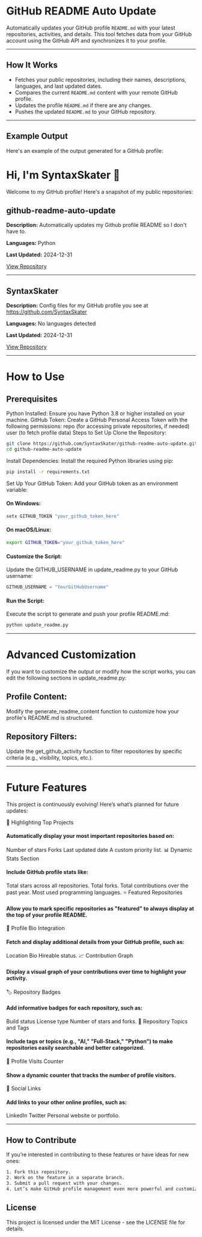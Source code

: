 # GitHub README Auto Update

Automatically updates your GitHub profile `README.md` with your latest repositories, activities, and details. This tool fetches data from your GitHub account using the GitHub API and synchronizes it to your profile.

---

## How It Works

- Fetches your public repositories, including their names, descriptions, languages, and last updated dates.
- Compares the current `README.md` content with your remote GitHub profile.
- Updates the profile `README.md` if there are any changes.
- Pushes the updated `README.md` to your GitHub repository.

---

## Example Output

Here's an example of the output generated for a GitHub profile:

# Hi, I'm SyntaxSkater 👋

Welcome to my GitHub profile! Here's a snapshot of my public repositories:

## github-readme-auto-update
**Description:** Automatically updates my Github profile README so I don't have to.

**Languages:** Python

**Last Updated:** 2024-12-31

[View Repository](https://github.com/SyntaxSkater/github-readme-auto-update)

---

## SyntaxSkater
**Description:** Config files for my GitHub profile you see at https://github.com/SyntaxSkater

**Languages:** No languages detected

**Last Updated:** 2024-12-31

[View Repository](https://github.com/SyntaxSkater/SyntaxSkater)

---

# How to Use
## Prerequisites
Python Installed: Ensure you have Python 3.8 or higher installed on your machine.
GitHub Token: Create a GitHub Personal Access Token with the following permissions:
repo (for accessing private repositories, if needed)
user (to fetch profile data)
Steps to Set Up
Clone the Repository:

```bash
git clone https://github.com/SyntaxSkater/github-readme-auto-update.git
cd github-readme-auto-update
```

Install Dependencies: Install the required Python libraries using pip:

```bash
pip install -r requirements.txt
```

Set Up Your GitHub Token: Add your GitHub token as an environment variable:

#### On Windows:
```bash
setx GITHUB_TOKEN "your_github_token_here"
```
#### On macOS/Linux:
```bash
export GITHUB_TOKEN="your_github_token_here"
```
#### Customize the Script:
Update the GITHUB_USERNAME in update_readme.py to your GitHub username:

```python
GITHUB_USERNAME = "YourGitHubUsername"
```
#### Run the Script:
Execute the script to generate and push your profile README.md:

```bash
python update_readme.py
```

---

# Advanced Customization
If you want to customize the output or modify how the script works, you can edit the following sections in update_readme.py:

## Profile Content:
Modify the generate_readme_content function to customize how your profile's README.md is structured.

## Repository Filters:
Update the get_github_activity function to filter repositories by specific criteria (e.g., visibility, topics, etc.).

---

# Future Features
This project is continuously evolving! Here’s what’s planned for future updates:

🌟 Highlighting Top Projects

#### Automatically display your most important repositories based on:
Number of stars
Forks
Last updated date
A custom priority list.
📊 Dynamic Stats Section

#### Include GitHub profile stats like:
Total stars across all repositories.
Total forks.
Total contributions over the past year.
Most used programming languages.
⭐ Featured Repositories

#### Allow you to mark specific repositories as "featured" to always display at the top of your profile README.
📝 Profile Bio Integration

#### Fetch and display additional details from your GitHub profile, such as:
Location
Bio
Hireable status.
📈 Contribution Graph

#### Display a visual graph of your contributions over time to highlight your activity.
🏷️ Repository Badges

#### Add informative badges for each repository, such as:
Build status
License type
Number of stars and forks.
🔖 Repository Topics and Tags

#### Include tags or topics (e.g., "AI," "Full-Stack," "Python") to make repositories easily searchable and better categorized.
👀 Profile Visits Counter

#### Show a dynamic counter that tracks the number of profile visitors.
🔗 Social Links

#### Add links to your other online profiles, such as:
LinkedIn
Twitter
Personal website or portfolio.

---

## How to Contribute
If you’re interested in contributing to these features or have ideas for new ones:
```bash
1. Fork this repository.
2. Work on the feature in a separate branch.
3. Submit a pull request with your changes.
4. Let’s make GitHub profile management even more powerful and customizable together! 🚀
```
## License
This project is licensed under the MIT License - see the LICENSE file for details.
